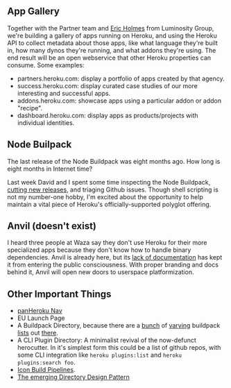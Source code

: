 ## App Gallery

Together with the Partner team and [Eric Holmes](http://ejholmes.github.com/) from Luminosity Group, we're building a gallery of apps running on Heroku, and using the Heroku API to collect metadata about those apps, like what language they're built in, how many dynos they're running, and what addons they're using. The end result will be an open webservice that other Heroku properties can consume. Some examples:

- partners.heroku.com: display a portfolio of apps created by that agency.
- success.heroku.com: display curated case studies of our more interesting and successful apps.
- addons.heroku.com: showcase apps using a particular addon or addon "recipe".
- dashboard.heroku.com: display apps as products/projects with individual identities.

## Node Builpack

The last release of the Node Buildpack was eight months ago. How long is eight months in Internet time?

Last week David and I spent some time inspecting the Node Buildpack, [cutting new releases](https://github.com/heroku/heroku-buildpack-nodejs/pull/31), and triaging Github issues. Though shell scripting is not my number-one hobby, I'm excited about the opportunity to help maintain a vital piece of Heroku's officially-supported polyglot offering.

## Anvil (doesn't exist)

I heard three people at Waza say they don't use Heroku for their more specialized apps because they don't know how to handle binary dependencies. Anvil is already here, but its [lack of documentation](https://devcenter.heroku.com/articles?q=anvil) has kept it from entering the public consciousness. With proper branding and docs behind it, Anvil will open new doors to userspace platformization.

## Other Important Things

- [panHeroku Nav](https://github.com/heroku/boomerang#readme)
- EU Launch Page
- A Buildpack Directory, because there are a [bunch](http://buildpacks.heroku.com/)
  of [varying](https://devcenter.heroku.com/articles/third-party-buildpacks) buildpack
  [lists](https://devcenter.heroku.com/articles/buildpacks) out [there](https://github.com/buildpacks).
- A CLI Plugin Directory: A minimalist revival of the now-defunct herocutter. In it's simplest form this could be a list
  of github repos, with some CLI integration like `heroku plugins:list` and `heroku plugins:search foo`.
- [Icon Build Pipelines](https://github.com/zeke/miyagi/blob/font-pipeline/app/models/font.rb).
- [The emerging Directory Design Pattern](https://basecamp.com/1764621/projects/2224615-design-rodeo/messages/8991465-filtering-uis-are)
